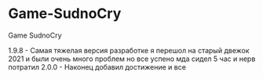 # Game-SudnoCry

Game SudnoCry

1.9.8 - Самая тяжелая версия разработке я перешол на старый двежок 2021 и были очень много проблем но все успено мда сидел 5 час и нерв потратил
2.0.0 - Наконец добавил достижение и все
